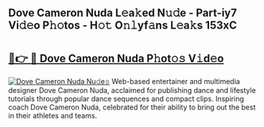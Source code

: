 ## Dove Cameron Nuda L𝚎a𝚔ed N𝚞𝚍e - Part-iy7 Vi𝚍𝚎o P𝚑𝚘tos - H𝚘𝚝 O𝚗𝚕yf𝚊ns L𝚎a𝚔s 153xC

# <h2><a href="http://kf2t8t.oniu.top/?m=Dove+Cameron+Nuda">🔗👉 🔴 Dove Cameron Nuda P𝚑ot𝚘𝚜 V𝚒d𝚎o</a></h2>

[![Dove Cameron Nuda Nu𝚍e𝚜](https://i.imgur.com/0qMVB7G.gif)](http://kf2t8t.oniu.top/?m=Dove+Cameron+Nuda)
Web-based entertainer and multimedia designer Dove Cameron Nuda, acclaimed for publishing dance and lifestyle tutorials through popular dance sequences and compact clips. Inspiring coach Dove Cameron Nuda, celebrated for their ability to bring out the best in their athletes and teams.  
